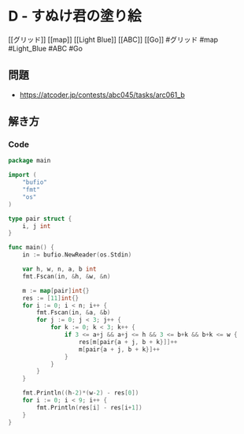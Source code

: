 # D - すぬけ君の塗り絵
[[グリッド]] [[map]] [[Light Blue]] [[ABC]] [[Go]]
#グリッド #map #Light_Blue #ABC #Go 

## 問題
- https://atcoder.jp/contests/abc045/tasks/arc061_b

## 解き方
### Code
```go
package main

import (
	"bufio"
	"fmt"
	"os"
)

type pair struct {
	i, j int
}

func main() {
	in := bufio.NewReader(os.Stdin)

	var h, w, n, a, b int
	fmt.Fscan(in, &h, &w, &n)

	m := map[pair]int{}
	res := [11]int{}
	for i := 0; i < n; i++ {
		fmt.Fscan(in, &a, &b)
		for j := 0; j < 3; j++ {
			for k := 0; k < 3; k++ {
				if 3 <= a+j && a+j <= h && 3 <= b+k && b+k <= w {
					res[m[pair{a + j, b + k}]]++
					m[pair{a + j, b + k}]++
				}
			}
		}
	}

	fmt.Println((h-2)*(w-2) - res[0])
	for i := 0; i < 9; i++ {
		fmt.Println(res[i] - res[i+1])
	}
}
```